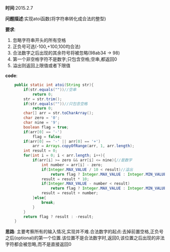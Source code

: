 **时间**:2015.2.7

**问题描述**:实现atoi函数(将字符串转化成合法的整型)

**要求**:
1. 忽略字符串开头的所有空格
2. 正负号可选(-100,+100,100均合法)
3. 合法数字之后出现的其余符号将被忽略(98ab34 -> 98)
4. 第一个非空格字符不是数字;只包含空格;空串,都返回0
5. 溢出则返回上限值或者下限值

**code**:
```java  
    public static int atoi(String str){
        if(str.equals(""))//空串
            return 0;
        str = str.trim();
        if(str.equals(""))//只包含空格
            return 0;
        char[] arr = str.toCharArray();
        char zero = '0';
        char nine = '9';
        boolean flag = true;
        if(arr[0] == '-')
            flag = false;
        if(arr[0] == '-' || arr[0] == '+')
            arr = Arrays.copyOfRange(arr, 1, arr.length);
        int result = 0;
        for(int i = 0; i < arr.length; i++){
            if(arr[i] >= zero && arr[i] <= nine){//是数字
                int number = arr[i] - zero;
                if(Integer.MAX_VALUE / 10 < result)//溢出
                    return flag ? Integer.MAX_VALUE : Integer.MIN_VALUE;
                result = result * 10;
                if(Integer.MAX_VALUE - number < result)
                    return flag ? Integer.MAX_VALUE : Integer.MIN_VALUE;
                result = result + number;
            }else{
                break;
            }
        }
        return flag ? result : -result;
    }
```
**思路**:
主要考察所有的输入情况,实现并不难.合法数字的起点:去掉前置空格,正负号之后(optional)的第一个位置.该位置不是合法数字时,返回0,该位置之后出现的非法字符都会被忽略,而不是直接返回0
